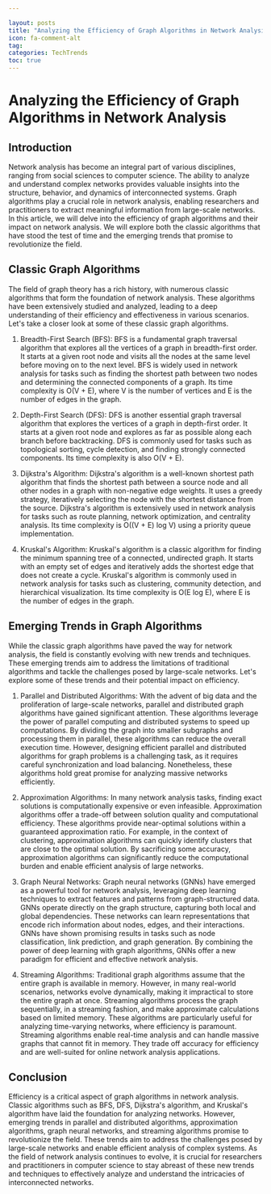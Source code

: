 ```yaml
---

layout: posts
title: "Analyzing the Efficiency of Graph Algorithms in Network Analysis"
icon: fa-comment-alt
tag:      
categories: TechTrends
toc: true
---
```




# Analyzing the Efficiency of Graph Algorithms in Network Analysis

## Introduction

Network analysis has become an integral part of various disciplines, ranging from social sciences to computer science. The ability to analyze and understand complex networks provides valuable insights into the structure, behavior, and dynamics of interconnected systems. Graph algorithms play a crucial role in network analysis, enabling researchers and practitioners to extract meaningful information from large-scale networks. In this article, we will delve into the efficiency of graph algorithms and their impact on network analysis. We will explore both the classic algorithms that have stood the test of time and the emerging trends that promise to revolutionize the field.

## Classic Graph Algorithms

The field of graph theory has a rich history, with numerous classic algorithms that form the foundation of network analysis. These algorithms have been extensively studied and analyzed, leading to a deep understanding of their efficiency and effectiveness in various scenarios. Let's take a closer look at some of these classic graph algorithms.

1. Breadth-First Search (BFS): BFS is a fundamental graph traversal algorithm that explores all the vertices of a graph in breadth-first order. It starts at a given root node and visits all the nodes at the same level before moving on to the next level. BFS is widely used in network analysis for tasks such as finding the shortest path between two nodes and determining the connected components of a graph. Its time complexity is O(V + E), where V is the number of vertices and E is the number of edges in the graph.

2. Depth-First Search (DFS): DFS is another essential graph traversal algorithm that explores the vertices of a graph in depth-first order. It starts at a given root node and explores as far as possible along each branch before backtracking. DFS is commonly used for tasks such as topological sorting, cycle detection, and finding strongly connected components. Its time complexity is also O(V + E).

3. Dijkstra's Algorithm: Dijkstra's algorithm is a well-known shortest path algorithm that finds the shortest path between a source node and all other nodes in a graph with non-negative edge weights. It uses a greedy strategy, iteratively selecting the node with the shortest distance from the source. Dijkstra's algorithm is extensively used in network analysis for tasks such as route planning, network optimization, and centrality analysis. Its time complexity is O((V + E) log V) using a priority queue implementation.

4. Kruskal's Algorithm: Kruskal's algorithm is a classic algorithm for finding the minimum spanning tree of a connected, undirected graph. It starts with an empty set of edges and iteratively adds the shortest edge that does not create a cycle. Kruskal's algorithm is commonly used in network analysis for tasks such as clustering, community detection, and hierarchical visualization. Its time complexity is O(E log E), where E is the number of edges in the graph.

## Emerging Trends in Graph Algorithms

While the classic graph algorithms have paved the way for network analysis, the field is constantly evolving with new trends and techniques. These emerging trends aim to address the limitations of traditional algorithms and tackle the challenges posed by large-scale networks. Let's explore some of these trends and their potential impact on efficiency.

1. Parallel and Distributed Algorithms: With the advent of big data and the proliferation of large-scale networks, parallel and distributed graph algorithms have gained significant attention. These algorithms leverage the power of parallel computing and distributed systems to speed up computations. By dividing the graph into smaller subgraphs and processing them in parallel, these algorithms can reduce the overall execution time. However, designing efficient parallel and distributed algorithms for graph problems is a challenging task, as it requires careful synchronization and load balancing. Nonetheless, these algorithms hold great promise for analyzing massive networks efficiently.

2. Approximation Algorithms: In many network analysis tasks, finding exact solutions is computationally expensive or even infeasible. Approximation algorithms offer a trade-off between solution quality and computational efficiency. These algorithms provide near-optimal solutions within a guaranteed approximation ratio. For example, in the context of clustering, approximation algorithms can quickly identify clusters that are close to the optimal solution. By sacrificing some accuracy, approximation algorithms can significantly reduce the computational burden and enable efficient analysis of large networks.

3. Graph Neural Networks: Graph neural networks (GNNs) have emerged as a powerful tool for network analysis, leveraging deep learning techniques to extract features and patterns from graph-structured data. GNNs operate directly on the graph structure, capturing both local and global dependencies. These networks can learn representations that encode rich information about nodes, edges, and their interactions. GNNs have shown promising results in tasks such as node classification, link prediction, and graph generation. By combining the power of deep learning with graph algorithms, GNNs offer a new paradigm for efficient and effective network analysis.

4. Streaming Algorithms: Traditional graph algorithms assume that the entire graph is available in memory. However, in many real-world scenarios, networks evolve dynamically, making it impractical to store the entire graph at once. Streaming algorithms process the graph sequentially, in a streaming fashion, and make approximate calculations based on limited memory. These algorithms are particularly useful for analyzing time-varying networks, where efficiency is paramount. Streaming algorithms enable real-time analysis and can handle massive graphs that cannot fit in memory. They trade off accuracy for efficiency and are well-suited for online network analysis applications.

## Conclusion

Efficiency is a critical aspect of graph algorithms in network analysis. Classic algorithms such as BFS, DFS, Dijkstra's algorithm, and Kruskal's algorithm have laid the foundation for analyzing networks. However, emerging trends in parallel and distributed algorithms, approximation algorithms, graph neural networks, and streaming algorithms promise to revolutionize the field. These trends aim to address the challenges posed by large-scale networks and enable efficient analysis of complex systems. As the field of network analysis continues to evolve, it is crucial for researchers and practitioners in computer science to stay abreast of these new trends and techniques to effectively analyze and understand the intricacies of interconnected networks.